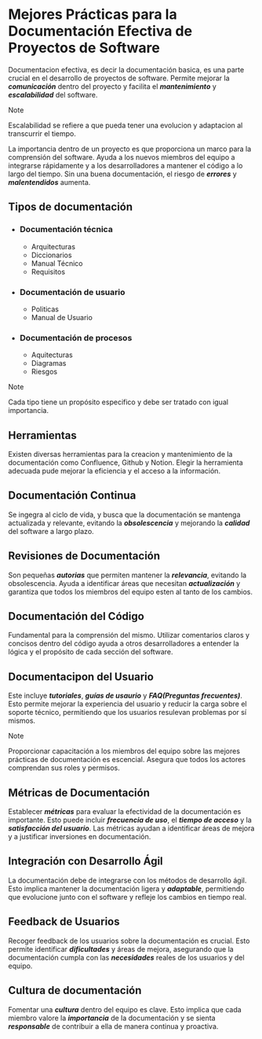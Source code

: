<!-- 21/08/2024 - Analisis -->

# Mejores Prácticas para la Documentación Efectiva de Proyectos de Software

Documentacion efectiva, es decir la documentación basica, es una parte crucial en el desarrollo de proyectos de software. Permite mejorar la ***comunicación*** dentro del proyecto y facilita el ***mantenimiento*** y ***escalabilidad*** del software.

> [!NOTE]
> Escalabilidad se refiere a que pueda tener una evolucion y adaptacion al transcurrir el tiempo.

La importancia dentro de un proyecto es que proporciona un marco para la comprensión del software. Ayuda a los nuevos miembros del equipo a integrarse rápidamente y a los desarrolladores a mantener el código a lo largo del tiempo. Sin una buena documentación, el riesgo de ***errores*** y ***malentendidos*** aumenta.

## Tipos de documentación

- ### Documentación técnica

    - Arquitecturas
    - Diccionarios
    - Manual Técnico
    - Requisitos

- ### Documentación de usuario

    - Politicas
    - Manual de Usuario

- ### Documentación de procesos

    - Aquitecturas
    - Diagramas
    - Riesgos

> [!NOTE]
> Cada tipo tiene un propósito especifico y debe ser tratado con igual importancia.

## Herramientas

Existen diversas herramientas para la creacion y mantenimiento de la documentación como Confluence, Github y Notion. Elegir la herramienta adecuada pude mejorar la eficiencia y el acceso a la información.

## Documentación Continua

Se ingegra al ciclo de vida, y busca que la documentación se mantenga actualizada y relevante, evitando la ***obsolescencia*** y mejorando la ***calidad*** del software a largo plazo.

## Revisiones de Documentación

Son pequeñas ***autorias*** que permiten mantener la ***relevancia***, evitando la obsolescencia. Ayuda a identificar áreas que necesitan ***actualización*** y garantiza que todos los miembros del equipo esten al tanto de los cambios.

## Documentación del Código

Fundamental para la comprensión del mismo. Utilizar comentarios claros y concisos dentro del código ayuda a otros desarrolladores a entender la lógica y el propósito de cada sección del software.

## Documentacipon del Usuario

Este incluye ***tutoriales***, ***guías de usaurio*** y ***FAQ(Preguntas frecuentes)***. Esto permite mejorar la experiencia del usuario y reducir la carga sobre el soporte técnico, permitiendo que los usuarios resulevan problemas por sí mismos.

> [!NOTE]
> Proporcionar capacitación a los miembros del equipo sobre las mejores prácticas de documentación es escencial. Asegura que todos los actores comprendan sus roles y permisos.

## Métricas de Documentación

Establecer ***métricas*** para evaluar la efectividad de la documentación es importante. Esto puede incluir ***frecuencia de uso***, el ***tiempo de acceso*** y la ***satisfacción del usuario***. Las métricas ayudan a identificar áreas de mejora y a justificar inversiones en documentación.

## Integración con Desarrollo Ágil

La documentación debe de integrarse con los métodos de desarrollo ágil. Esto implica mantener la documentación ligera y ***adaptable***, permitiendo que evolucione junto con el software y refleje los cambios en tiempo real.

## Feedback de Usuarios

Recoger feedback de los usuarios sobre la documentación es crucial. Esto permite identificar ***dificultades*** y áreas de mejora, asegurando que la documentación cumpla con las ***necesidades*** reales de los usuarios y del equipo.

## Cultura de documentación

Fomentar una ***cultura*** dentro del equipo es clave. Esto implica que cada miembro valore la ***importancia*** de la documentación y se sienta ***responsable*** de contribuir a ella de manera continua y proactiva.

